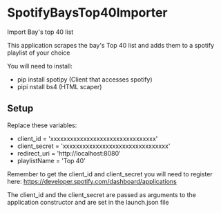 # SpotifyBaysTop40Importer
Import Bay's top 40 list

This application scrapes the bay's Top 40 list and adds them to a spotify playlist of your choice

You will need to install:
* pip install spotipy  (Client that accesses spotify)
* pipi nstall bs4       (HTML scaper)

## Setup
Replace these variables:
* client_id       = 'xxxxxxxxxxxxxxxxxxxxxxxxxxxxxxxx'
* client_secret   = 'xxxxxxxxxxxxxxxxxxxxxxxxxxxxxxxx'
* redirect_uri    = 'http://localhost:8080'
* playlistName    = 'Top 40'

Remember to get the client_id and client_secret you will need to register here:
	https://developer.spotify.com/dashboard/applications

The client_id and the client_secret are passed as arguments to the application constructor
and are set in the launch.json file